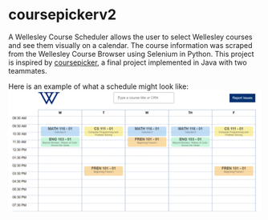 # coursepickerv2

A Wellesley Course Scheduler allows the user to select Wellesley courses and see them visually on a calendar. The course information was scraped from the Wellesley Course Browser using Selenium in Python. This project is inspired by [coursepicker](https://github.com/isabelleli/coursepicker), a final project implemented in Java with two teammates.


Here is an example of what a schedule might look like:
![Schedule](https://github.com/isabelleli/coursepickerv2/blob/master/coursepicker/sample_images/example.PNG "Example Schedule")
